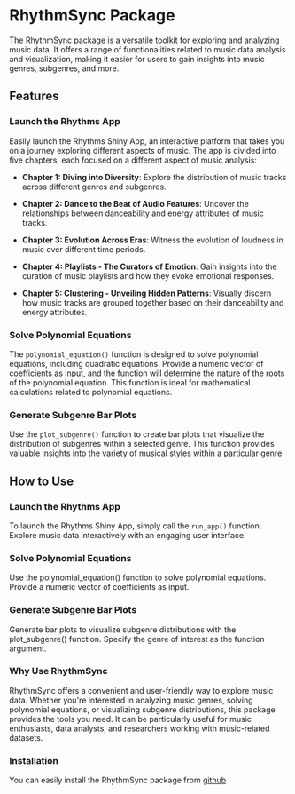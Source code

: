# RhythmSync Package

The RhythmSync package is a versatile toolkit for exploring and analyzing music data. It offers a range of functionalities related to music data analysis and visualization, making it easier for users to gain insights into music genres, subgenres, and more.

## Features

### Launch the Rhythms App

Easily launch the Rhythms Shiny App, an interactive platform that takes you on a journey exploring different aspects of music. The app is divided into five chapters, each focused on a different aspect of music analysis:

- **Chapter 1: Diving into Diversity**: Explore the distribution of music tracks across different genres and subgenres.

- **Chapter 2: Dance to the Beat of Audio Features**: Uncover the relationships between danceability and energy attributes of music tracks.

- **Chapter 3: Evolution Across Eras**: Witness the evolution of loudness in music over different time periods.

- **Chapter 4: Playlists - The Curators of Emotion**: Gain insights into the curation of music playlists and how they evoke emotional responses.

- **Chapter 5: Clustering - Unveiling Hidden Patterns**: Visually discern how music tracks are grouped together based on their danceability and energy attributes.

### Solve Polynomial Equations

The `polynomial_equation()` function is designed to solve polynomial equations, including quadratic equations. Provide a numeric vector of coefficients as input, and the function will determine the nature of the roots of the polynomial equation. This function is ideal for mathematical calculations related to polynomial equations.

### Generate Subgenre Bar Plots

Use the `plot_subgenre()` function to create bar plots that visualize the distribution of subgenres within a selected genre. This function provides valuable insights into the variety of musical styles within a particular genre.

## How to Use

### Launch the Rhythms App

To launch the Rhythms Shiny App, simply call the `run_app()` function. Explore music data interactively with an engaging user interface.

### Solve Polynomial Equations

Use the polynomial_equation() function to solve polynomial equations. Provide a numeric vector of coefficients as input.

### Generate Subgenre Bar Plots

Generate bar plots to visualize subgenre distributions with the plot_subgenre() function. Specify the genre of interest as the function argument.

### Why Use RhythmSync

RhythmSync offers a convenient and user-friendly way to explore music data. Whether you're interested in analyzing music genres, solving polynomial equations, or visualizing subgenre distributions, this package provides the tools you need. It can be particularly useful for music enthusiasts, data analysts, and researchers working with music-related datasets.

### Installation
You can easily install the RhythmSync package from [github](https://github.com/ETC5523-2023/rpkg-hbsjain)

